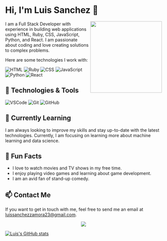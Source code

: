 # Hi, I'm Luis Sanchez 👋
<img align='right' src="https://media.giphy.com/media/ZVik7pBtu9dNS/giphy.gif" width="230">

I am a Full Stack Developer with experience in building web applications using HTML, Ruby, CSS, JavaScript, Python, and React. I am passionate about coding and love creating solutions to complex problems. 

Here are some technologies I work with:

![HTML](https://img.shields.io/badge/-HTML-333333?style=flat&logo=HTML5)
![Ruby](https://img.shields.io/badge/-Ruby-333333?style=flat&logo=ruby)
![CSS](https://img.shields.io/badge/-CSS-333333?style=flat&logo=CSS3)
![JavaScript](https://img.shields.io/badge/-JavaScript-333333?style=flat&logo=javascript)
![Python](https://img.shields.io/badge/-Python-333333?style=flat&logo=python)
![React](https://img.shields.io/badge/-React-333333?style=flat&logo=react)

## 🔧 Technologies & Tools

![VSCode](https://img.shields.io/badge/-VSCode-333333?style=flat&logo=visual-studio-code)
![Git](https://img.shields.io/badge/-Git-333333?style=flat&logo=git)
![GitHub](https://img.shields.io/badge/-GitHub-333333?style=flat&logo=github)

## 🌱 Currently Learning

I am always looking to improve my skills and stay up-to-date with the latest technologies. Currently, I am focusing on learning more about machine learning and data science.

## 🎉 Fun Facts

- I love to watch movies and TV shows in my free time.
- I enjoy playing video games and learning about game development.
- I am an avid fan of stand-up comedy.

## 📫 Contact Me

If you want to get in touch with me, feel free to send me an email at [luissanchezzamora23@gmail.com](mailto:luissanchezzamora23@gmail.com).
</p>
<p align="center">
<a href="https://www.codewars.com/users/sanieni6" target="_blank"><img src="https://www.codewars.com/users/sanieni6/badges/micro"/></a>
</p>

[![Luis's GitHub stats](https://github-readme-stats.vercel.app/api?username=sanieni6)](https://github.com/anuraghazra/github-readme-stats)


